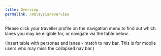 ```yaml
---
title: Overview
permalink: /malaysia/overview
---
```


Please click your traveller profile on the navigation menu to find out which lanes you may be eligible for, or navigate via the table below.

(insert table with personas and lanes - match to nav bar. This is for mobile users who may miss the collapsed nav bar.)
